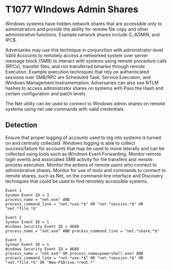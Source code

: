 # T1077 WIndows Admin Shares 

Windows systems have hidden network shares that are accessible only to administrators and provide the ability for remote file copy and other administrative functions. Example network shares include C$, ADMIN$, and IPC$.

Adversaries may use this technique in conjunction with administrator-level Valid Accounts to remotely access a networked system over server message block (SMB) to interact with systems using remote procedure calls (RPCs), transfer files, and run transferred binaries through remote Execution. Example execution techniques that rely on authenticated sessions over SMB/RPC are Scheduled Task, Service Execution, and Windows Management Instrumentation. Adversaries can also use NTLM hashes to access administrator shares on systems with Pass the Hash and certain configuration and patch levels.

The Net utility can be used to connect to Windows admin shares on remote systems using net use commands with valid credentials.

## Detection
Ensure that proper logging of accounts used to log into systems is turned on and centrally collected. Windows logging is able to collect success/failure for accounts that may be used to move laterally and can be collected using tools such as Windows Event Forwarding. Monitor remote login events and associated SMB activity for file transfers and remote process execution. Monitor the actions of remote users who connect to administrative shares. Monitor for use of tools and commands to connect to remote shares, such as Net, on the command-line interface and Discovery techniques that could be used to find remotely accessible systems.
```
Event 1
Sysmon Event ID = 3
process_name = "net.exe" AND
process_command_line = "net.*use.*$" OR "net.*session.*$" OR "net.*file.*$"

Event 2
Sysmon Event ID = 1
Windows Security Event ID = 4688
process_name = "net.exe" AND process_command_line = "net.*share.*$"

Event 3
Sysmon Event ID = 1
Windows Security Event ID = 4688
process_name = "net.exe" OR process_name=powershell.exe) AND
process_command_line = "net.*use.*$" OR "net.*session.*$" OR "net.*file.*$" OR "New-PSDrive.*root.*"
```
